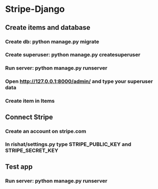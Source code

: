 # Stripe-Django


## Create items and database
### Create db: python manage.py migrate
### Create superuser: python manage.py createsuperuser
### Run server: python manage.py runserver
### Open http://127.0.0.1:8000/admin/ and type your superuser data
### Create item in Items


## Connect Stripe
### Create an account on stripe.com
### In rishat/settings.py type STRIPE_PUBLIC_KEY and STRIPE_SECRET_KEY


## Test app
### Run server: python manage.py runserver
